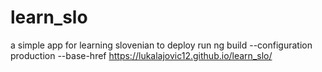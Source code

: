 # learn_slo
a simple app for learning slovenian
to deploy run 
ng build --configuration production --base-href https://lukalajovic12.github.io/learn_slo/